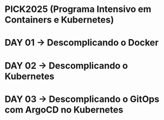# PICK2025 (Programa Intensivo em Containers e Kubernetes) 

# DAY 01 -> Descomplicando o Docker

# DAY 02 -> Descomplicando o Kubernetes

# DAY 03 -> Descomplicando o GitOps com ArgoCD no Kubernetes
